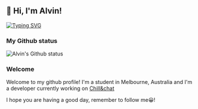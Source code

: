 ## 👋 Hi, I'm Alvin!
[![Typing SVG](https://readme-typing-svg.herokuapp.com?lines=Javascript;ReactJS;React+native;HTML;CSS;Express;MongoDB;NodeJS;Yarn)](https://git.io/typing-svg)
### My Github status
![Alvin's Github status](https://github-readme-stats.vercel.app/api?username=CHENG-Alvin)

### Welcome
Welcome to my github profile! I'm a student in Melbourne, Australia and I'm a developer currently working on [Chill&chat](https://github.com/chillandchat)

I hope you are having a good day, remember to follow me😀! 
